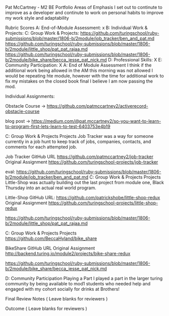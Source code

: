 Pat McCartney - M2 BE  Portfolio
Areas of Emphasis
I set out to continute to improve as a developer and continute to work on personal habits to improve my work style and adaptability

Rubric Scores
A: End-of-Module Assessment: x
B: Individual Work & Projects: 
C: Group Work & Projects: 
https://github.com/turingschool/ruby-submissions/blob/master/1806-b/2module/job_tracker/ben_and_pat.md
https://github.com/turingschool/ruby-submissions/blob/master/1806-b/2module/little_shop/pat_pat_rajaa.md
https://github.com/turingschool/ruby-submissions/blob/master/1806-b/2module/bike_share/becca_jesse_pat_nick.md
D: Professional Skills: X
E: Community Participation: X
A: End of Module Assessment
I think if the additional work being allowed in the AM this morning was not allowed I would be repeating hte module, however with the time for additional work to fix my mistakes on the closed book final I believe I am now passing the mod.

Individual Assignments:

Obstacle Course -> https://github.com/patmccartney2/activerecord-obstacle-course

blog post -> https://medium.com/@pat.mccartney2/so-you-want-to-learn-to-program-first-lets-learn-to-test-6403753e4b19


C: Group Work & Projects
Projects
Job Tracker was a way for someone currently in a job hunt to keep track of jobs, companies, contacts, and comments for each attempted job.

Job Tracker
GitHub URL https://github.com/patmccartney2/job-tracker
Original Assignment
https://github.com/turingschool-projects/job-tracker

eval: https://github.com/turingschool/ruby-submissions/blob/master/1806-b/2module/job_tracker/ben_and_pat.md
C: Group Work & Projects
Projects
Little-Shop was actually building out the last project from module one, Black Thursday into an actual real world program.  

Little-Shop
GitHub URL: https://github.com/patrickshobe/little-shop-redux
Original Assignment
https://github.com/turingschool-projects/little-shop-redux


https://github.com/turingschool/ruby-submissions/blob/master/1806-b/2module/little_shop/pat_pat_rajaa.md

C: Group Work & Projects
Projects
https://github.com/BeccaHyland/bike_share

BikeShare
GitHub URL
Original Assignment
http://backend.turing.io/module2/projects/bike-share-redux

https://github.com/turingschool/ruby-submissions/blob/master/1806-b/2module/bike_share/becca_jesse_pat_nick.md

D: Community Participation
Playing a Part
I played a part in the larger turing community by being available to mod1 students who needed help and engaged with my cohort socially for drinks at Brothers!

Final Review
Notes
( Leave blanks for reviewers )

Outcome
( Leave blanks for reviewers )
